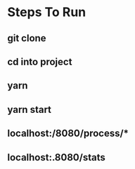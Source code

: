 # Steps To Run 

## git clone 
## cd into project
## yarn 
## yarn start
## localhost:/8080/process/*
## localhost:.8080/stats
